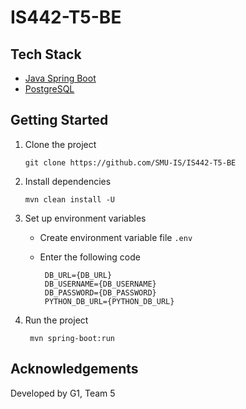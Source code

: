 # IS442-T5-BE

## Tech Stack

- [Java Spring Boot](https://start.spring.io)
- [PostgreSQL](https://mongoosejs.com)

## Getting Started

1. Clone the project

   ```
   git clone https://github.com/SMU-IS/IS442-T5-BE
   ```

2. Install dependencies

   ```
   mvn clean install -U
   ```

3. Set up environment variables

   - Create environment variable file `.env`
   - Enter the following code

      ```
       DB_URL={DB_URL}
       DB_USERNAME={DB_USERNAME}
       DB_PASSWORD={DB_PASSWORD}
       PYTHON_DB_URL={PYTHON_DB_URL}
     ```

4. Run the project

   ```
    mvn spring-boot:run
   ```

## Acknowledgements

Developed by G1, Team 5
